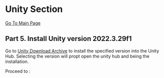 # Unity Section
[Go To Main Page
](https://github.com/matsive/Unity_Robotics_ROS2/blob/main/Documentation/ROS2%20Section/Part%201.%20Installing%20of%20ROS2%20Humble.md)
## Part 5. Install Unity version 2022.3.29f1

Go to [Unity Download Archive](https://unity.com/releases/editor/archive) to install the specified version into the Unity Hub.
Selecting the version will propt open the unity hub and being the installation.

Proceed to :
